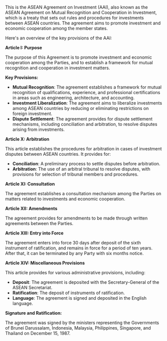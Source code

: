 This is the ASEAN Agreement on Investment (AAI), also known as the ASEAN Agreement on Mutual Recognition and Cooperation in Investment, which is a treaty that sets out rules and procedures for investments between ASEAN countries. The agreement aims to promote investment and economic cooperation among the member states.

Here's an overview of the key provisions of the AAI:

**Article I: Purpose**

The purpose of this Agreement is to promote investment and economic cooperation among the Parties, and to establish a framework for mutual recognition and cooperation in investment matters.

**Key Provisions:**

* **Mutual Recognition**: The agreement establishes a framework for mutual recognition of qualifications, experience, and professional certifications in areas such as engineering, architecture, and accounting.
* **Investment Liberalization**: The agreement aims to liberalize investments among ASEAN countries by reducing or eliminating restrictions on foreign investment.
* **Dispute Settlement**: The agreement provides for dispute settlement mechanisms, including conciliation and arbitration, to resolve disputes arising from investments.

**Article X: Arbitration**

This article establishes the procedures for arbitration in cases of investment disputes between ASEAN countries. It provides for:

* **Conciliation**: A preliminary process to settle disputes before arbitration.
* **Arbitration**: The use of an arbitral tribunal to resolve disputes, with provisions for selection of tribunal members and procedures.

**Article XI: Consultation**

The agreement establishes a consultation mechanism among the Parties on matters related to investments and economic cooperation.

**Article XII: Amendments**

The agreement provides for amendments to be made through written agreements between the Parties.

**Article XIII: Entry into Force**

The agreement enters into force 30 days after deposit of the sixth instrument of ratification, and remains in force for a period of ten years. After that, it can be terminated by any Party with six months notice.

**Article XIV: Miscellaneous Provisions**

This article provides for various administrative provisions, including:

* **Deposit**: The agreement is deposited with the Secretary-General of the ASEAN Secretariat.
* **Ratification**: The deposit of instruments of ratification.
* **Language**: The agreement is signed and deposited in the English language.

**Signature and Ratification:**

The agreement was signed by the ministers representing the Governments of Brunei Darussalam, Indonesia, Malaysia, Philippines, Singapore, and Thailand on December 15, 1987.